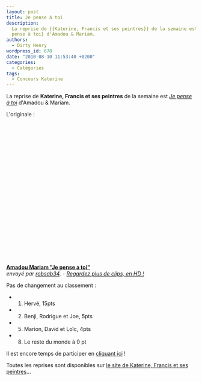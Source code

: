 ```yaml
---
layout: post
title: Je pense à toi
description:
  La reprise de {{Katerine, Francis et ses peintres}} de la semaine est {Je
  pense à toi} d'Amadou & Mariam.
authors:
  - Dirty Henry
wordpress_id: 678
date: "2010-08-10 11:53:40 +0200"
categories:
  - Catégories
tags:
  - Concours Katerine
---
```


La reprise de **Katerine, Francis et ses peintres** de la semaine est
[_Je pense à toi_](http://www.katerinefrancisetsespeintres.com/pense.html)
d'Amadou & Mariam.

L'originale :

<object width="500" height="375"><param name="movie" value="http://www.dailymotion.com/swf/video/x44z4w?width=500&theme=none&foreground=%23F7FFFD&highlight=%23FFC300&background=%23171D1B&start=&animatedTitle=&additionalInfos=0&autoPlay=0&hideInfos=0"></param><param name="allowFullScreen" value="true"></param><param name="allowScriptAccess" value="always"></param><embed type="application/x-shockwave-flash" src="http://www.dailymotion.com/swf/video/x44z4w?width=500&theme=none&foreground=%23F7FFFD&highlight=%23FFC300&background=%23171D1B&start=&animatedTitle=&additionalInfos=0&autoPlay=0&hideInfos=0" width="500" height="375" allowfullscreen="true" allowscriptaccess="always"></embed></object><br /><b><a href="http://www.dailymotion.com/video/x44z4w_amadou-mariam-je-pense-a-toi_music">Amadou
Mariam &quot;Je pense a toi&quot;</a></b><br /><i>envoy&eacute; par
<a href="http://www.dailymotion.com/robsab34">robsab34</a>. -
<a href="http://www.dailymotion.com/fr/channel/music">Regardez plus de clips, en
HD !</a></i>

Pas de changement au classement :

- 1. Hervé, 15pts
- 2. Benji, Rodrigue et Joe, 5pts
- 5. Marion, David et Loïc, 4pts
- 8. Le reste du monde à 0 pt

Il est encore temps de participer en [cliquant ici](569) !

Toutes les reprises sont disponibles sur
[le site de Katerine, Francis et ses peintres](http://www.katerinefrancisetsespeintres.com/)…
